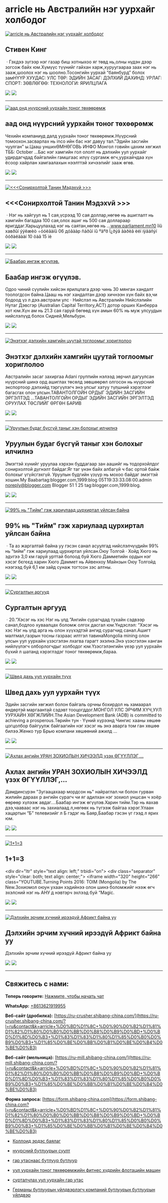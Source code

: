 # arricle нь Австралийн нэг уурхайг холбодог

<a href="https://swt.shibang-china.com/?l=ru&img&k=arricle+%D0%BD%D1%8C+%D0%90%D0%B2%D1%81%D1%82%D1%80%D0%B0%D0%BB%D0%B8%D0%B9%D0%BD+%D0%BD%D1%8D%D0%B3+%D1%83%D1%83%D1%80%D1%85%D0%B0%D0%B9%D0%B3+%D1%85%D0%BE%D0%BB%D0%B1%D0%BE%D0%B4%D0%BE%D0%B3" target="_blank">![arricle нь Австралийн нэг уурхайг холбодог](http://static.shibang-china.com/all-800x300/684.jpg)</a>

## Стивен Кинг
&nbsp;&#0183;&#32;Гэхдээ зүгээр нэг газар биш хотныхоо яг төвд нь,олны нүдэн дээр зогсож байх юм.Хүмүүс түүнийг гайхан харж,хуруугаараа заах нэг нь зааж,шоолох нэг нь шоолно.Тосонгийн уурхай “баянбүрд” болох замНҮҮР ХУУДАС: УЛС ТӨР: ЭДИЙН ЗАСАГ: ДЭЛХИЙ ДАХИНД: УРЛАГ: СПОРТ: ЗӨВЛӨГӨӨ: ТЕХНОЛОГИ: ЯРИЛЦЛАГА


<a href="https://whatsapp.shibangsoft.com/WhatsApp.php" target="_blank" title="WhatsApp">![](http://static.shibang-china.com/icon/whatsapp.png)</a> <a href="https://swt.shibang-china.com/?l=ru&icon&k=arricle+%D0%BD%D1%8C+%D0%90%D0%B2%D1%81%D1%82%D1%80%D0%B0%D0%BB%D0%B8%D0%B9%D0%BD+%D0%BD%D1%8D%D0%B3+%D1%83%D1%83%D1%80%D1%85%D0%B0%D0%B9%D0%B3+%D1%85%D0%BE%D0%BB%D0%B1%D0%BE%D0%B4%D0%BE%D0%B3" target="_blank">![](http://static.shibang-china.com/icon/chat-ru.png)</a>

---

<a href="https://swt.shibang-china.com/?l=ru&img&k=arricle+%D0%BD%D1%8C+%D0%90%D0%B2%D1%81%D1%82%D1%80%D0%B0%D0%BB%D0%B8%D0%B9%D0%BD+%D0%BD%D1%8D%D0%B3+%D1%83%D1%83%D1%80%D1%85%D0%B0%D0%B9%D0%B3+%D1%85%D0%BE%D0%BB%D0%B1%D0%BE%D0%B4%D0%BE%D0%B3" target="_blank">![аад онд нүүрсний уурхайн тоног төхөөрөмж](http://static.shibang-china.com/all-800x300/1236.jpg)</a>

## аад онд нүүрсний уурхайн тоног төхөөрөмж
Чехийн компаниуд далд уурхайн тоног төхөөрөмж.Нүүрсний томоохон.засварлах нь inco ийн бас нэг давуу тал.&quot;Эдийн засгийн чуулган&quot; ы.Цааш уншихӨМНӨГОВЬ ИНФО Монгол говийн цахим хөгжил ТББ: October …Бас нэг хамгийн гол ололт нь дэлхийн уул уурхайг удирдагчдад байгалийн гамшгаас илүү сургамж өгч,уурхайчдаа хүн ёсоор хайрлан хамгаалахын нээлттэй хичээлийг зааж өгөв.


<a href="https://whatsapp.shibangsoft.com/WhatsApp.php" target="_blank" title="WhatsApp">![](http://static.shibang-china.com/icon/whatsapp.png)</a> <a href="https://swt.shibang-china.com/?l=ru&icon&k=arricle+%D0%BD%D1%8C+%D0%90%D0%B2%D1%81%D1%82%D1%80%D0%B0%D0%BB%D0%B8%D0%B9%D0%BD+%D0%BD%D1%8D%D0%B3+%D1%83%D1%83%D1%80%D1%85%D0%B0%D0%B9%D0%B3+%D1%85%D0%BE%D0%BB%D0%B1%D0%BE%D0%B4%D0%BE%D0%B3" target="_blank">![](http://static.shibang-china.com/icon/chat-ru.png)</a>

---

<a href="https://swt.shibang-china.com/?l=ru&img&k=arricle+%D0%BD%D1%8C+%D0%90%D0%B2%D1%81%D1%82%D1%80%D0%B0%D0%BB%D0%B8%D0%B9%D0%BD+%D0%BD%D1%8D%D0%B3+%D1%83%D1%83%D1%80%D1%85%D0%B0%D0%B9%D0%B3+%D1%85%D0%BE%D0%BB%D0%B1%D0%BE%D0%B4%D0%BE%D0%B3" target="_blank">![&lt;&lt;&lt;Сонирхолтой Танин Мэдэхvй &gt;&gt;&gt;](http://static.shibang-china.com/all-800x300/1012.jpg)</a>

## &lt;&lt;&lt;Сонирхолтой Танин Мэдэхvй &gt;&gt;&gt;
&nbsp;&#0183;&#32;Нэг нь хайгуул нь 1 сая,үсрээд 10 сая доллар,нөгөө нь ашиглалт нь хамгийн багадаа 100 сая,олох ашиг нь 500 сая доллараар яригддаг.Харьцуулахад нэг нь саятан,нөгөө нь …www.parliament.mn10 &#238;&#237;&#251; хав&#240;&#251;&#237; &#253;&#253;&#235;&#230;&#232;&#242; &#247;&#243;&#243;&#235;&#227;&#224;&#237;&#251; 06 д&#243;&#227;&#224;&#224;р &#241;&#224;&#240;&#251;&#237; &#237;&#251; &#186;&#228;&#186;&#240; &#207;&#191;&#240;&#253;&#226; &#227;&#224;&#240;&#232;&#227; &#232;&#233;&#237; &#237;&#253;&#227;&#228;&#241;&#253;&#237; &#245;&#243;&#240;&#224;&#235;&#228;&#224;&#224;&#237; 10 &#246;&#224;&#227; 15 &#236;&#232;


<a href="https://whatsapp.shibangsoft.com/WhatsApp.php" target="_blank" title="WhatsApp">![](http://static.shibang-china.com/icon/whatsapp.png)</a> <a href="https://swt.shibang-china.com/?l=ru&icon&k=arricle+%D0%BD%D1%8C+%D0%90%D0%B2%D1%81%D1%82%D1%80%D0%B0%D0%BB%D0%B8%D0%B9%D0%BD+%D0%BD%D1%8D%D0%B3+%D1%83%D1%83%D1%80%D1%85%D0%B0%D0%B9%D0%B3+%D1%85%D0%BE%D0%BB%D0%B1%D0%BE%D0%B4%D0%BE%D0%B3" target="_blank">![](http://static.shibang-china.com/icon/chat-ru.png)</a>

---

<a href="https://swt.shibang-china.com/?l=ru&img&k=arricle+%D0%BD%D1%8C+%D0%90%D0%B2%D1%81%D1%82%D1%80%D0%B0%D0%BB%D0%B8%D0%B9%D0%BD+%D0%BD%D1%8D%D0%B3+%D1%83%D1%83%D1%80%D1%85%D0%B0%D0%B9%D0%B3+%D1%85%D0%BE%D0%BB%D0%B1%D0%BE%D0%B4%D0%BE%D0%B3" target="_blank">![Баабар ингэж өгүүлэв.](http://static.shibang-china.com/all-800x300/96.jpg)</a>

## Баабар ингэж өгүүлэв.
Одоо чиний сүүлийн хийсэн ярилц&#173;лага дээр чинь 30 мянган хан&#173;далт тоологдсон байна.Цааш нь нэг хандалтан дээр хичнээн хүн байх вэ,чи бо&#173;доод үз л дээ.австрали улс&nbsp;&#0183;&#32;Нийслэл нь Австралийн Нийслэлийн Нутаг Дэвсгэр (Australian Capital Territory,ACT) дотор орших Канберра хот юм.Хүн ам нь 21.3 сая гаруй бөгөөд хүн амын 60% нь муж улсуудын нийслэлүүд болох Сидней,Мельбурн.


<a href="https://whatsapp.shibangsoft.com/WhatsApp.php" target="_blank" title="WhatsApp">![](http://static.shibang-china.com/icon/whatsapp.png)</a> <a href="https://swt.shibang-china.com/?l=ru&icon&k=arricle+%D0%BD%D1%8C+%D0%90%D0%B2%D1%81%D1%82%D1%80%D0%B0%D0%BB%D0%B8%D0%B9%D0%BD+%D0%BD%D1%8D%D0%B3+%D1%83%D1%83%D1%80%D1%85%D0%B0%D0%B9%D0%B3+%D1%85%D0%BE%D0%BB%D0%B1%D0%BE%D0%B4%D0%BE%D0%B3" target="_blank">![](http://static.shibang-china.com/icon/chat-ru.png)</a>

---

<a href="https://swt.shibang-china.com/?l=ru&img&k=arricle+%D0%BD%D1%8C+%D0%90%D0%B2%D1%81%D1%82%D1%80%D0%B0%D0%BB%D0%B8%D0%B9%D0%BD+%D0%BD%D1%8D%D0%B3+%D1%83%D1%83%D1%80%D1%85%D0%B0%D0%B9%D0%B3+%D1%85%D0%BE%D0%BB%D0%B1%D0%BE%D0%B4%D0%BE%D0%B3" target="_blank">![Энэтхэг дэлхийн хамгийн цуутай тоглоомыг хориглолоо](http://static.shibang-china.com/all-800x300/555.jpg)</a>

## Энэтхэг дэлхийн хамгийн цуутай тоглоомыг хориглолоо
Австралийн засаг захиргаа Adani группийн нэлээд зөрчил дагуулсан нүүрсний шинэ орд ашиглах төсөлд зөвшөөрөл олгосон нь нүүрсний экспортоор дэлхийд тэргүүлэгч энэ улсыг хатуу түлшний хэрэглээг багасгах олон улсын.ТАВАНТОЛГОЙН ОРДЫГ ЭДИЙН ЗАСГИЙН ЭРГЭЛТЭД …ТАВАНТОЛГОЙН ОРДЫГ ЭДИЙН ЗАСГИЙН ЭРГЭЛТЭД ОРУУЛАХ ТӨСЛИЙГ ӨРГӨН БАРИВ


<a href="https://whatsapp.shibangsoft.com/WhatsApp.php" target="_blank" title="WhatsApp">![](http://static.shibang-china.com/icon/whatsapp.png)</a> <a href="https://swt.shibang-china.com/?l=ru&icon&k=arricle+%D0%BD%D1%8C+%D0%90%D0%B2%D1%81%D1%82%D1%80%D0%B0%D0%BB%D0%B8%D0%B9%D0%BD+%D0%BD%D1%8D%D0%B3+%D1%83%D1%83%D1%80%D1%85%D0%B0%D0%B9%D0%B3+%D1%85%D0%BE%D0%BB%D0%B1%D0%BE%D0%B4%D0%BE%D0%B3" target="_blank">![](http://static.shibang-china.com/icon/chat-ru.png)</a>

---

<a href="https://swt.shibang-china.com/?l=ru&img&k=arricle+%D0%BD%D1%8C+%D0%90%D0%B2%D1%81%D1%82%D1%80%D0%B0%D0%BB%D0%B8%D0%B9%D0%BD+%D0%BD%D1%8D%D0%B3+%D1%83%D1%83%D1%80%D1%85%D0%B0%D0%B9%D0%B3+%D1%85%D0%BE%D0%BB%D0%B1%D0%BE%D0%B4%D0%BE%D0%B3" target="_blank">![Уруулын будаг бүсгүй таныг хэн болохыг илчилнэ](http://static.shibang-china.com/all-800x300/651.jpg)</a>

## Уруулын будаг бүсгүй таныг хэн болохыг илчилнэ
Эмэгтэй хүнийг уруулаа хэрхэн буддагаар зан аашийг нь тодорхойлдог сонирхолтой дүгнэлт байдаг.Яг таг үнэн байх албагүй ч бас ортой байж болохыг үгүйсгэхгүй. Уруулын будгийн үзүүр нь мохоо байдаг эмэгтэй хошин.My Baabartag:blogger.com,1999:blog 05T19:33:33.08:00.admin noreply@blogger.com Blogger 51 1 25 tag:blogger.com,1999:blog.


<a href="https://whatsapp.shibangsoft.com/WhatsApp.php" target="_blank" title="WhatsApp">![](http://static.shibang-china.com/icon/whatsapp.png)</a> <a href="https://swt.shibang-china.com/?l=ru&icon&k=arricle+%D0%BD%D1%8C+%D0%90%D0%B2%D1%81%D1%82%D1%80%D0%B0%D0%BB%D0%B8%D0%B9%D0%BD+%D0%BD%D1%8D%D0%B3+%D1%83%D1%83%D1%80%D1%85%D0%B0%D0%B9%D0%B3+%D1%85%D0%BE%D0%BB%D0%B1%D0%BE%D0%B4%D0%BE%D0%B3" target="_blank">![](http://static.shibang-china.com/icon/chat-ru.png)</a>

---

<a href="https://swt.shibang-china.com/?l=ru&img&k=arricle+%D0%BD%D1%8C+%D0%90%D0%B2%D1%81%D1%82%D1%80%D0%B0%D0%BB%D0%B8%D0%B9%D0%BD+%D0%BD%D1%8D%D0%B3+%D1%83%D1%83%D1%80%D1%85%D0%B0%D0%B9%D0%B3+%D1%85%D0%BE%D0%BB%D0%B1%D0%BE%D0%B4%D0%BE%D0%B3" target="_blank">![99% нь &quot;Tийм&quot; гэж хариулаад цурхиртал уйлсан байна](http://static.shibang-china.com/all-800x300/568.jpg)</a>

## 99% нь &quot;Tийм&quot; гэж хариулаад цурхиртал уйлсан байна
&nbsp;&#0183;&#32;Та аз жаргалтай байна уу гэсэн санал асуулгад нийслэлчүүдийн 99% нь &quot;tийм&quot; гэж хариулаад цурхиртал уйлсан.Оюу Толгой&nbsp;&#0183;&#32;Хойд Хюго нь эдvгээ 3,0 км гаруй урттай болоод буй Хюго Дамметийн ордын нэг хэсэг бєгєєд харин Хюго Даммет нь Айвенхоу Майнзын Оюу Толгойд нээгээд буй 6,1 км зайд сунаж тогтсон зэс алтны.


<a href="https://whatsapp.shibangsoft.com/WhatsApp.php" target="_blank" title="WhatsApp">![](http://static.shibang-china.com/icon/whatsapp.png)</a> <a href="https://swt.shibang-china.com/?l=ru&icon&k=arricle+%D0%BD%D1%8C+%D0%90%D0%B2%D1%81%D1%82%D1%80%D0%B0%D0%BB%D0%B8%D0%B9%D0%BD+%D0%BD%D1%8D%D0%B3+%D1%83%D1%83%D1%80%D1%85%D0%B0%D0%B9%D0%B3+%D1%85%D0%BE%D0%BB%D0%B1%D0%BE%D0%B4%D0%BE%D0%B3" target="_blank">![](http://static.shibang-china.com/icon/chat-ru.png)</a>

---

<a href="https://swt.shibang-china.com/?l=ru&img&k=arricle+%D0%BD%D1%8C+%D0%90%D0%B2%D1%81%D1%82%D1%80%D0%B0%D0%BB%D0%B8%D0%B9%D0%BD+%D0%BD%D1%8D%D0%B3+%D1%83%D1%83%D1%80%D1%85%D0%B0%D0%B9%D0%B3+%D1%85%D0%BE%D0%BB%D0%B1%D0%BE%D0%B4%D0%BE%D0%B3" target="_blank">![Сургалтын аргууд](http://static.shibang-china.com/all-800x300/150.jpg)</a>

## Сургалтын аргууд
&nbsp;&#0183;&#32;20.“Хэсэг нь хэс Нэг нь үлд ”Ангийн сурагчдад тухайн сэдвээр санал,бодлоо хуваалцах боломж олгох дасгал юм.Үндэслэл: “Хэсэг нь хэс Нэг нь үлд арга нь олон хүүхэдтэй ангид сурагчид санал.Ашигт малтмал,газрын тосны газраас илтгэл тавинаMongolia mining олон улсын уул уурхайн үзэсгэлэн лхагва гарагт эхэлнэ.Энэ үзэсгэлэн ханган нийлүүлэгч олборлогчдыг холбодог юм.Үзэсгэлэнгийн үеэр уул уурхайн бүхий л шатанд хэрэглэдэг тоног төхөөрөмж,бараа.


<a href="https://whatsapp.shibangsoft.com/WhatsApp.php" target="_blank" title="WhatsApp">![](http://static.shibang-china.com/icon/whatsapp.png)</a> <a href="https://swt.shibang-china.com/?l=ru&icon&k=arricle+%D0%BD%D1%8C+%D0%90%D0%B2%D1%81%D1%82%D1%80%D0%B0%D0%BB%D0%B8%D0%B9%D0%BD+%D0%BD%D1%8D%D0%B3+%D1%83%D1%83%D1%80%D1%85%D0%B0%D0%B9%D0%B3+%D1%85%D0%BE%D0%BB%D0%B1%D0%BE%D0%B4%D0%BE%D0%B3" target="_blank">![](http://static.shibang-china.com/icon/chat-ru.png)</a>

---

<a href="https://swt.shibang-china.com/?l=ru&img&k=arricle+%D0%BD%D1%8C+%D0%90%D0%B2%D1%81%D1%82%D1%80%D0%B0%D0%BB%D0%B8%D0%B9%D0%BD+%D0%BD%D1%8D%D0%B3+%D1%83%D1%83%D1%80%D1%85%D0%B0%D0%B9%D0%B3+%D1%85%D0%BE%D0%BB%D0%B1%D0%BE%D0%B4%D0%BE%D0%B3" target="_blank">![Швед дахь уул уурхайн түүх](http://static.shibang-china.com/all-800x300/1275.jpg)</a>

## Швед дахь уул уурхайн түүх
Эдийн засгийн хөгжил болон байгаль орчны бохирдол нь хамаарал өндөртэй маргаантай сэдэвт тооцогддог.МОНГОЛ УЛС ЭРЧИМ ХҮЧ,УУЛ УУРХАЙН ХӨГЖЛИЙН.The Asian Development Bank (ADB) is committed to achieving a prosperous.Төрийн тун&nbsp;&#0183;&#32;Үүний хүрээнд Чингис хааны хөшөө цогцолбор байгуулж байгаагийн нэг хэсэг нь энэ аварга том ган хөшөө билээ.Женко тур Брью компани хөшөөний ажилд …


<a href="https://whatsapp.shibangsoft.com/WhatsApp.php" target="_blank" title="WhatsApp">![](http://static.shibang-china.com/icon/whatsapp.png)</a> <a href="https://swt.shibang-china.com/?l=ru&icon&k=arricle+%D0%BD%D1%8C+%D0%90%D0%B2%D1%81%D1%82%D1%80%D0%B0%D0%BB%D0%B8%D0%B9%D0%BD+%D0%BD%D1%8D%D0%B3+%D1%83%D1%83%D1%80%D1%85%D0%B0%D0%B9%D0%B3+%D1%85%D0%BE%D0%BB%D0%B1%D0%BE%D0%B4%D0%BE%D0%B3" target="_blank">![](http://static.shibang-china.com/icon/chat-ru.png)</a>

---

<a href="https://swt.shibang-china.com/?l=ru&img&k=arricle+%D0%BD%D1%8C+%D0%90%D0%B2%D1%81%D1%82%D1%80%D0%B0%D0%BB%D0%B8%D0%B9%D0%BD+%D0%BD%D1%8D%D0%B3+%D1%83%D1%83%D1%80%D1%85%D0%B0%D0%B9%D0%B3+%D1%85%D0%BE%D0%BB%D0%B1%D0%BE%D0%B4%D0%BE%D0%B3" target="_blank">![Ахлах ангийн УРАН ЗОХИОЛЫН ХИЧЭЭЛД үзэх ӨГҮҮЛЛЭГ,…](http://static.shibang-china.com/all-800x300/1150.jpg)</a>

## Ахлах ангийн УРАН ЗОХИОЛЫН ХИЧЭЭЛД үзэх ӨГҮҮЛЛЭГ,…
Дамдинсүрэн &quot;Зугаацахаар мордсон нь&quot; найраглал.чи болон гурван жилийн дараах р ангийн сурагч чи яг адилхан нэг зохиол уншсан ч хоёр өөрөөр хүлээж авдаг.…Баабар ингэж өгүүлэв.Харин тийм.Тэр нь яахав дээ,чааваас нэг нь захиалаад л,нөгөөх нь түгээж байгаа хэ&#173;рэг.Улаан хацартын “Б” теле&#173;визийг л Б гэдэг нь Баяр,Баа&#173;бар гэсэн үг гээд л ярих юм.


<a href="https://whatsapp.shibangsoft.com/WhatsApp.php" target="_blank" title="WhatsApp">![](http://static.shibang-china.com/icon/whatsapp.png)</a> <a href="https://swt.shibang-china.com/?l=ru&icon&k=arricle+%D0%BD%D1%8C+%D0%90%D0%B2%D1%81%D1%82%D1%80%D0%B0%D0%BB%D0%B8%D0%B9%D0%BD+%D0%BD%D1%8D%D0%B3+%D1%83%D1%83%D1%80%D1%85%D0%B0%D0%B9%D0%B3+%D1%85%D0%BE%D0%BB%D0%B1%D0%BE%D0%B4%D0%BE%D0%B3" target="_blank">![](http://static.shibang-china.com/icon/chat-ru.png)</a>

---

<a href="https://swt.shibang-china.com/?l=ru&img&k=arricle+%D0%BD%D1%8C+%D0%90%D0%B2%D1%81%D1%82%D1%80%D0%B0%D0%BB%D0%B8%D0%B9%D0%BD+%D0%BD%D1%8D%D0%B3+%D1%83%D1%83%D1%80%D1%85%D0%B0%D0%B9%D0%B3+%D1%85%D0%BE%D0%BB%D0%B1%D0%BE%D0%B4%D0%BE%D0%B3" target="_blank">![1+1=3](http://static.shibang-china.com/all-800x300/1006.jpg)</a>

## 1+1=3
&lt;div dir=&quot;ltr&quot; style=&quot;text align: left;&quot; trbidi=&quot;on&quot;&gt; &lt;div class=&quot;separator&quot; style=&quot;clear: both; text align: center;&quot;&gt; &lt;iframe width=&quot;320&quot; height=&quot;266&quot; class=&quot;YOUTUBE.Turning Points 2016: TOIM (Mongolia) by The New.Зохиомол оюун ухаан хэдийнээ олон шинэ боломжийг нээж өгч эхэлсний нэг нь АНУ д нэвтэрч эхлээд буй “Magic.


<a href="https://whatsapp.shibangsoft.com/WhatsApp.php" target="_blank" title="WhatsApp">![](http://static.shibang-china.com/icon/whatsapp.png)</a> <a href="https://swt.shibang-china.com/?l=ru&icon&k=arricle+%D0%BD%D1%8C+%D0%90%D0%B2%D1%81%D1%82%D1%80%D0%B0%D0%BB%D0%B8%D0%B9%D0%BD+%D0%BD%D1%8D%D0%B3+%D1%83%D1%83%D1%80%D1%85%D0%B0%D0%B9%D0%B3+%D1%85%D0%BE%D0%BB%D0%B1%D0%BE%D0%B4%D0%BE%D0%B3" target="_blank">![](http://static.shibang-china.com/icon/chat-ru.png)</a>

---

<a href="https://swt.shibang-china.com/?l=ru&img&k=arricle+%D0%BD%D1%8C+%D0%90%D0%B2%D1%81%D1%82%D1%80%D0%B0%D0%BB%D0%B8%D0%B9%D0%BD+%D0%BD%D1%8D%D0%B3+%D1%83%D1%83%D1%80%D1%85%D0%B0%D0%B9%D0%B3+%D1%85%D0%BE%D0%BB%D0%B1%D0%BE%D0%B4%D0%BE%D0%B3" target="_blank">![Дэлхийн эрчим хүчний ирээдүй Африкт байна уу](http://static.shibang-china.com/all-800x300/591.jpg)</a>

## Дэлхийн эрчим хүчний ирээдүй Африкт байна уу
Дэлхийн эрчим хүчний ирээдүй Африкт байна уу

<a href="https://whatsapp.shibangsoft.com/WhatsApp.php" target="_blank" title="WhatsApp">![](http://static.shibang-china.com/icon/whatsapp.png)</a> <a href="https://swt.shibang-china.com/?l=ru&icon&k=arricle+%D0%BD%D1%8C+%D0%90%D0%B2%D1%81%D1%82%D1%80%D0%B0%D0%BB%D0%B8%D0%B9%D0%BD+%D0%BD%D1%8D%D0%B3+%D1%83%D1%83%D1%80%D1%85%D0%B0%D0%B9%D0%B3+%D1%85%D0%BE%D0%BB%D0%B1%D0%BE%D0%B4%D0%BE%D0%B3" target="_blank">![](http://static.shibang-china.com/icon/chat-ru.png)</a>

---
## Свяжитесь с нами:

**Теперь говорите:** [Нажмите, чтобы начать чат](https://swt.shibang-china.com?l=ru&contact&k=arricle+%D0%BD%D1%8C+%D0%90%D0%B2%D1%81%D1%82%D1%80%D0%B0%D0%BB%D0%B8%D0%B9%D0%BD+%D0%BD%D1%8D%D0%B3+%D1%83%D1%83%D1%80%D1%85%D0%B0%D0%B9%D0%B3+%D1%85%D0%BE%D0%BB%D0%B1%D0%BE%D0%B4%D0%BE%D0%B3)

**WhatsApp:**  [+8613621919955](https://whatsapp.shibangsoft.com/WhatsApp.php)

**Веб-сайт (дробилка):** [https://ru-crusher.shibang-china.com/](https://ru-crusher.shibang-china.com/?l=ru&contact&k=arricle+%D0%BD%D1%8C+%D0%90%D0%B2%D1%81%D1%82%D1%80%D0%B0%D0%BB%D0%B8%D0%B9%D0%BD+%D0%BD%D1%8D%D0%B3+%D1%83%D1%83%D1%80%D1%85%D0%B0%D0%B9%D0%B3+%D1%85%D0%BE%D0%BB%D0%B1%D0%BE%D0%B4%D0%BE%D0%B3)

**Веб-сайт (мельница):** [https://ru-mill.shibang-china.com/](https://ru-mill.shibang-china.com/?l=ru&contact&k=arricle+%D0%BD%D1%8C+%D0%90%D0%B2%D1%81%D1%82%D1%80%D0%B0%D0%BB%D0%B8%D0%B9%D0%BD+%D0%BD%D1%8D%D0%B3+%D1%83%D1%83%D1%80%D1%85%D0%B0%D0%B9%D0%B3+%D1%85%D0%BE%D0%BB%D0%B1%D0%BE%D0%B4%D0%BE%D0%B3)

**Форма запроса:** [https://form.shibang-china.com](https://form.shibang-china.com?l=ru&contact&k=arricle+%D0%BD%D1%8C+%D0%90%D0%B2%D1%81%D1%82%D1%80%D0%B0%D0%BB%D0%B8%D0%B9%D0%BD+%D0%BD%D1%8D%D0%B3+%D1%83%D1%83%D1%80%D1%85%D0%B0%D0%B9%D0%B3+%D1%85%D0%BE%D0%BB%D0%B1%D0%BE%D0%B4%D0%BE%D0%B3)

* [Коллоид эрдэс баялаг](../130/%D0%9A%D0%BE%D0%BB%D0%BB%D0%BE%D0%B8%D0%B4%20%D1%8D%D1%80%D0%B4%D1%8D%D1%81%20%D0%B1%D0%B0%D1%8F%D0%BB%D0%B0%D0%B3.md)

* [нүүрсний бутлуурын суулт](../126/%D0%BD%D2%AF%D2%AF%D1%80%D1%81%D0%BD%D0%B8%D0%B9%20%D0%B1%D1%83%D1%82%D0%BB%D1%83%D1%83%D1%80%D1%8B%D0%BD%20%D1%81%D1%83%D1%83%D0%BB%D1%82.md)

* [гар утаснаас бутлуур бутлуур](../128/%D0%B3%D0%B0%D1%80%20%D1%83%D1%82%D0%B0%D1%81%D0%BD%D0%B0%D0%B0%D1%81%20%D0%B1%D1%83%D1%82%D0%BB%D1%83%D1%83%D1%80%20%D0%B1%D1%83%D1%82%D0%BB%D1%83%D1%83%D1%80.md)

* [уул уурхайн тоног төхөөрөмжийн фитнес хүдрийн флотацийн машин](../130/%D1%83%D1%83%D0%BB%20%D1%83%D1%83%D1%80%D1%85%D0%B0%D0%B9%D0%BD%20%D1%82%D0%BE%D0%BD%D0%BE%D0%B3%20%D1%82%D3%A9%D1%85%D3%A9%D3%A9%D1%80%D3%A9%D0%BC%D0%B6%D0%B8%D0%B9%D0%BD%20%D1%84%D0%B8%D1%82%D0%BD%D0%B5%D1%81%20%D1%85%D2%AF%D0%B4%D1%80%D0%B8%D0%B9%D0%BD%20%D1%84%D0%BB%D0%BE%D1%82%D0%B0%D1%86%D0%B8%D0%B9%D0%BD%20%D0%BC%D0%B0%D1%88%D0%B8%D0%BD.md)

* [сурталчлах уул уурхайн гар утас](../129/%D1%81%D1%83%D1%80%D1%82%D0%B0%D0%BB%D1%87%D0%BB%D0%B0%D1%85%20%D1%83%D1%83%D0%BB%20%D1%83%D1%83%D1%80%D1%85%D0%B0%D0%B9%D0%BD%20%D0%B3%D0%B0%D1%80%20%D1%83%D1%82%D0%B0%D1%81.md)

* [Германы бутлуурын үйлдвэрлэгч компаний бутлуурын бутлуурын үйлдвэр](../130/%D0%93%D0%B5%D1%80%D0%BC%D0%B0%D0%BD%D1%8B%20%D0%B1%D1%83%D1%82%D0%BB%D1%83%D1%83%D1%80%D1%8B%D0%BD%20%D2%AF%D0%B9%D0%BB%D0%B4%D0%B2%D1%8D%D1%80%D0%BB%D1%8D%D0%B3%D1%87%20%D0%BA%D0%BE%D0%BC%D0%BF%D0%B0%D0%BD%D0%B8%D0%B9%20%D0%B1%D1%83%D1%82%D0%BB%D1%83%D1%83%D1%80%D1%8B%D0%BD%20%D0%B1%D1%83%D1%82%D0%BB%D1%83%D1%83%D1%80%D1%8B%D0%BD%20%D2%AF%D0%B9%D0%BB%D0%B4%D0%B2%D1%8D%D1%80.md)